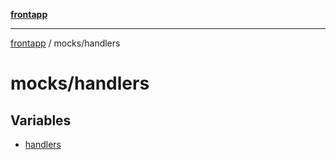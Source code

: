 [**frontapp**](../../README.md)

***

[frontapp](../../README.md) / mocks/handlers

# mocks/handlers

## Variables

- [handlers](variables/handlers.md)
